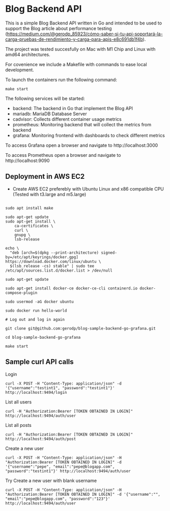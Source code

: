 # Blog Backend API
This is a simple Blog Backend API written in Go and intended to be used to support the Blog article about performance testing (https://medium.com/@gerodp_85923/cómo-saber-si-tu-api-soportará-la-carga-pruebas-de-rendimiento-y-carga-para-apis-e8c691db1f4b).

The project was tested succesfully on Mac with M1 Chip and Linux with amd64 architectures.

For covenience we include a Makefile with commands to ease local development.

To launch the containers run the following command:

```
make start
```

The following services will be started:

- backend: The backend in Go that implement the Blog API
- mariadb: MariaDB Database Server
- cadvisor: Collects different container usage metrics
- prometheus: Monitoring backend that will collect the metrics from backend
- grafana: Monitoring frontend with dashboards to check different metrics

To access Grafana open a browser and navigate to http://localhost:3000

To access Prometheus open a browser and navigate to http://localhost:9090


## Deployment in AWS EC2

* Create AWS EC2 preferebly with Ubuntu Linux and x86 compatible CPU (Tested with t3.large and m5.large)

```

sudo apt install make

sudo apt-get update
sudo apt-get install \
    ca-certificates \
    curl \
    gnupg \
    lsb-release

echo \
  "deb [arch=$(dpkg --print-architecture) signed-by=/etc/apt/keyrings/docker.gpg] https://download.docker.com/linux/ubuntu \
  $(lsb_release -cs) stable" | sudo tee /etc/apt/sources.list.d/docker.list > /dev/null

sudo apt-get update

sudo apt-get install docker-ce docker-ce-cli containerd.io docker-compose-plugin

sudo usermod -aG docker ubuntu

sudo docker run hello-world

# Log out and log in again

git clone git@github.com:gerodp/blog-sample-backend-go-grafana.git

cd blog-sample-backend-go-grafana

make start

```


## Sample curl API calls

Login
```
curl -X POST -H "Content-Type: application/json" -d '{"username":"testint1", "password":"testint1"}' http://localhost:9494/login
```

List all users
```
curl -H "Authorization:Bearer [TOKEN OBTAINED IN LOGIN]" http://localhost:9494/auth/user
```

List all posts
```
curl -H "Authorization:Bearer [TOKEN OBTAINED IN LOGIN]" http://localhost:9494/auth/post
```

Create a new user
```
curl -X POST -H "Content-Type: application/json" -H "Authorization:Bearer [TOKEN OBTAINED IN LOGIN]" -d '{"username":"pepe", "email":"pepe@blogapp.com", "password":"testint1"}' http://localhost:9494/auth/user
```

Try Create a new user with blank username
```
curl -X POST -H "Content-Type: application/json" -H "Authorization:Bearer [TOKEN OBTAINED IN LOGIN]" -d '{"username":"", "email":"pepe@blogapp.com", "password":"123"}' http://localhost:9494/auth/user
```
